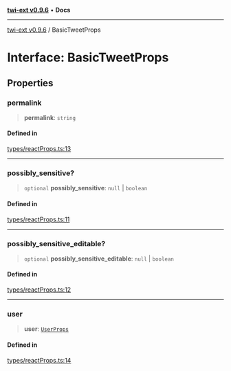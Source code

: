 [**twi-ext v0.9.6**](../README.md) • **Docs**

***

[twi-ext v0.9.6](../README.md) / BasicTweetProps

# Interface: BasicTweetProps

## Properties

### permalink

> **permalink**: `string`

#### Defined in

[types/reactProps.ts:13](https://github.com/Robot-Inventor/twi-ext/blob/e69b1551d321a94701ff6b35bfa47ac414bd1c87/src/types/reactProps.ts#L13)

***

### possibly\_sensitive?

> `optional` **possibly\_sensitive**: `null` \| `boolean`

#### Defined in

[types/reactProps.ts:11](https://github.com/Robot-Inventor/twi-ext/blob/e69b1551d321a94701ff6b35bfa47ac414bd1c87/src/types/reactProps.ts#L11)

***

### possibly\_sensitive\_editable?

> `optional` **possibly\_sensitive\_editable**: `null` \| `boolean`

#### Defined in

[types/reactProps.ts:12](https://github.com/Robot-Inventor/twi-ext/blob/e69b1551d321a94701ff6b35bfa47ac414bd1c87/src/types/reactProps.ts#L12)

***

### user

> **user**: [`UserProps`](UserProps.md)

#### Defined in

[types/reactProps.ts:14](https://github.com/Robot-Inventor/twi-ext/blob/e69b1551d321a94701ff6b35bfa47ac414bd1c87/src/types/reactProps.ts#L14)
